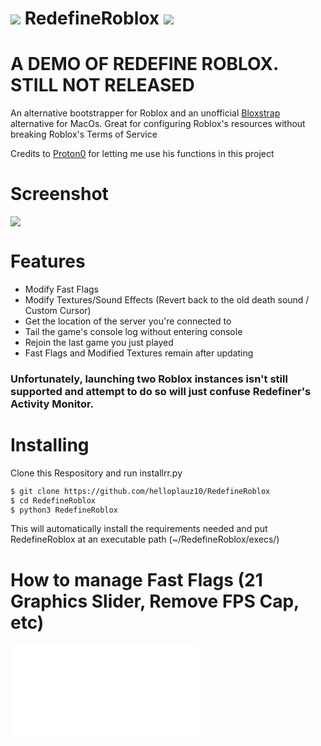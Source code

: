 # ![](https://pixels.crd.co/assets/images/gallery29/b8b5b6f3.gif?v=2942f085) RedefineRoblox ![](https://pixels.crd.co/assets/images/gallery29/b8b5b6f3.gif?v=2942f085)
# A DEMO OF REDEFINE ROBLOX. STILL NOT RELEASED
An alternative bootstrapper for Roblox and an unofficial [Bloxstrap](https://github.com/pizzaboxer/bloxstrap) alternative for MacOs. Great for configuring Roblox's resources without breaking Roblox's Terms of Service

Credits to [Proton0](https://github.com/Proton0/Roblox-Configurator) for letting me use his functions in this project

# Screenshot
![](https://raw.githubusercontent.com/helloplauz10/RedefineRoblox/main/Screen%20Shot%202024-05-21%20at%209.22.43%20AM.png)

# Features
* Modify Fast Flags
* Modify Textures/Sound Effects (Revert back to the old death sound / Custom Cursor)
* Get the location of the server you're connected to
* Tail the game's console log without entering console
* Rejoin the last game you just played
* Fast Flags and Modified Textures remain after updating

### Unfortunately, launching two Roblox instances isn't still supported and attempt to do so will just confuse Redefiner's Activity Monitor.

# Installing
Clone this Respository and run installrr.py

```bash
$ git clone https://github.com/helloplauz10/RedefineRoblox
$ cd RedefineRoblox
$ python3 RedefineRoblox
```
This will automatically install the requirements needed and put RedefineRoblox at an executable path (~/RedefineRoblox/execs/)

# How to manage Fast Flags (21 Graphics Slider, Remove FPS Cap, etc)
![Go here](FFlags.md)

